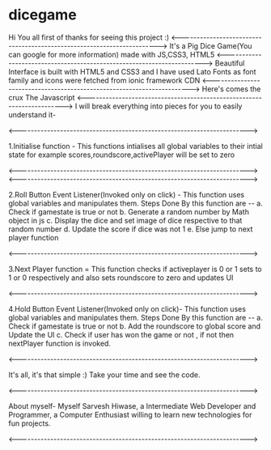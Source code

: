 # dicegame
Hi You all first of thanks for seeing this project :)
<-----------------------------------------------------------------------> 
It's a Pig Dice Game(You can google for more information) made with JS,CSS3, HTML5
<----------------------------------------------------------------------->
Beautiful Interface is built with HTML5 and CSS3 and I have used Lato Fonts as font family and icons were fetched from ionic framework CDN
<----------------------------------------------------------------------->
Here's comes the crux The Javascript
 <----------------------------------------------------------------------->
I will break everything into pieces for you to easily understand it-

<----------------------------------------------------------------------->

1.Initialise function -
This functions intialises all global variables to their intial state
for example scores,roundscore,activePlayer will be set to zero

<-----------------------------------------------------------------------><----------------------------------------------------------------------->

2.Roll Button Event Listener(Invoked only on click) - 
This function uses global variables and manipulates them.
Steps Done By this function are --
a. Check if gamestate is true or not
b. Generate a random number by Math object in js
c. Display the dice and set image of dice respective to that random number
d. Update the score if dice was not 1
e. Else jump to next player function

<----------------------------------------------------------------------->

3.Next Player function =
This function checks if activeplayer is 0 or 1 sets to 1 or 0 respectively
and also sets roundscore to zero and updates UI

<----------------------------------------------------------------------->

4.Hold Button Event Listener(Invoked only on click)-
This function uses global variables and manipulates them.
Steps Done By this function are --
a. Check if gamestate is true or not
b. Add the roundscore to global score and Update the UI
c. Check if user has won the game or not , if not then nextPlayer function is invoked.

<----------------------------------------------------------------------->

It's all, it's that simple :)
Take your time and see the code.

<----------------------------------------------------------------------->

About myself-
Myself Sarvesh Hiwase, a Intermediate Web Developer and Programmer, a Computer Enthusiast willing to learn new technologies for fun projects.

<----------------------------------------------------------------------->
